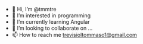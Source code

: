 - 👋 Hi, I’m @tmmtre
- 👀 I’m interested in programming
- 🌱 I’m currently learning Angular
- 💞️ I’m looking to collaborate on ...
- 📫 How to reach me trevisioltommaso1@gmail.com

<!---
tmmtre/tmmtre is a ✨ special ✨ repository because its `README.md` (this file) appears on your GitHub profile.
You can click the Preview link to take a look at your changes.
--->
